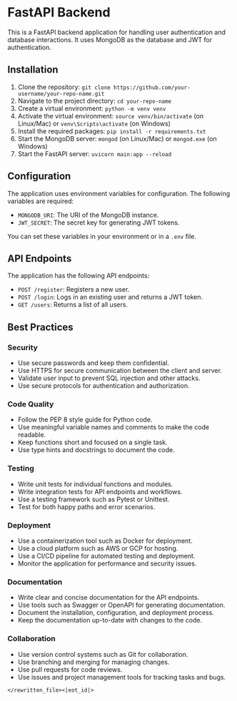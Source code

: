 # FastAPI Backend

This is a FastAPI backend application for handling user authentication and database interactions. It uses MongoDB as the database and JWT for authentication.

## Installation

1. Clone the repository: `git clone https://github.com/your-username/your-repo-name.git`
2. Navigate to the project directory: `cd your-repo-name`
3. Create a virtual environment: `python -m venv venv`
4. Activate the virtual environment: `source venv/bin/activate` (on Linux/Mac) or `venv\Scripts\activate` (on Windows)
5. Install the required packages: `pip install -r requirements.txt`
6. Start the MongoDB server: `mongod` (on Linux/Mac) or `mongod.exe` (on Windows)
7. Start the FastAPI server: `uvicorn main:app --reload`

## Configuration

The application uses environment variables for configuration. The following variables are required:

* `MONGODB_URI`: The URI of the MongoDB instance.
* `JWT_SECRET`: The secret key for generating JWT tokens.

You can set these variables in your environment or in a `.env` file.

## API Endpoints

The application has the following API endpoints:

* `POST /register`: Registers a new user.
* `POST /login`: Logs in an existing user and returns a JWT token.
* `GET /users`: Returns a list of all users.

## Best Practices

### Security

* Use secure passwords and keep them confidential.
* Use HTTPS for secure communication between the client and server.
* Validate user input to prevent SQL injection and other attacks.
* Use secure protocols for authentication and authorization.

### Code Quality

* Follow the PEP 8 style guide for Python code.
* Use meaningful variable names and comments to make the code readable.
* Keep functions short and focused on a single task.
* Use type hints and docstrings to document the code.

### Testing

* Write unit tests for individual functions and modules.
* Write integration tests for API endpoints and workflows.
* Use a testing framework such as Pytest or Unittest.
* Test for both happy paths and error scenarios.

### Deployment

* Use a containerization tool such as Docker for deployment.
* Use a cloud platform such as AWS or GCP for hosting.
* Use a CI/CD pipeline for automated testing and deployment.
* Monitor the application for performance and security issues.

### Documentation

* Write clear and concise documentation for the API endpoints.
* Use tools such as Swagger or OpenAPI for generating documentation.
* Document the installation, configuration, and deployment process.
* Keep the documentation up-to-date with changes to the code.

### Collaboration

* Use version control systems such as Git for collaboration.
* Use branching and merging for managing changes.
* Use pull requests for code reviews.
* Use issues and project management tools for tracking tasks and bugs.
```
</rewritten_file><|eot_id|>

